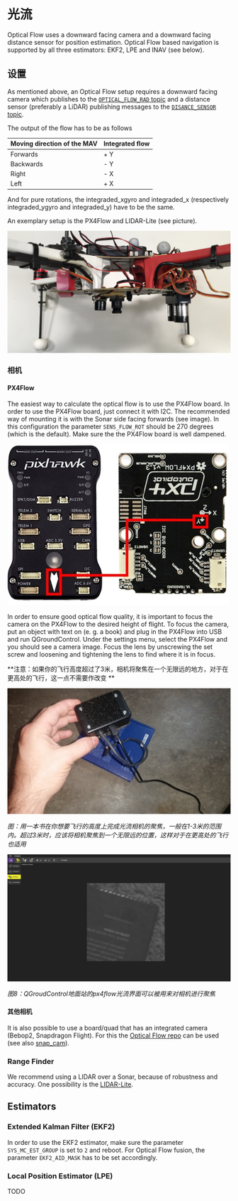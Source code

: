 # 光流
Optical Flow uses a downward facing camera and a downward facing distance sensor for position estimation. Optical Flow based navigation is supported by all three estimators: EKF2, LPE and INAV (see below).

## 设置
As mentioned above, an Optical Flow setup requires a downward facing camera which publishes to the [`OPTICAL_FLOW_RAD` topic](http://mavlink.org/messages/common#OPTICAL_FLOW_RAD) and a distance sensor (preferably a LiDAR) publishing messages to the [`DISANCE_SENSOR` topic](http://mavlink.org/messages/common#DISTANCE_SENSOR).

The output of the flow has to be as follows

| Moving direction of the MAV | Integrated flow |
| --------------------------- | --------------- |
| Forwards                    | + Y             |
| Backwards                   | - Y             |
| Right                       | - X             |
| Left                        | + X             |

And for pure rotations, the integraded_xgyro and integraded_x (respectively integraded_ygyro and integraded_y) have to be the same.

An exemplary setup is the PX4Flow and LIDAR-Lite (see picture).

![](../../images/hardware/flow_lidar_attached.jpg)

### 相机

#### PX4Flow
The easiest way to calculate the optical flow is to use the PX4Flow board. In order to use the PX4Flow board, just connect it with I2C. The recommended way of mounting it is with the Sonar side facing forwards (see image). In this configuration the parameter `SENS_FLOW_ROT` should be 270 degrees (which is the default). Make sure the the PX4Flow board is well dampened.

![](../../images/hardware/px4flowalignwithpixhawk.jpg)

In order to ensure good optical flow quality, it is important to focus the camera on the PX4Flow to the desired height of flight. To focus the camera, put an object with text on (e. g. a book) and plug in the PX4Flow into USB and run QGroundControl. Under the settings menu, select the PX4Flow and you should see a camera image. Focus the lens by unscrewing the set screw and loosening and tightening the lens to find where it is in focus.

**注意：如果你的飞行高度超过了3米，相机将聚焦在一个无限远的地方，对于在更高处的飞行，这一点不需要作改变 **

![](../../images/flow/flow_focus_book.png)

*图：用一本书在你想要飞行的高度上完成光流相机的聚焦，一般在1-3米的范围内。超过3米时，应该将相机聚焦到一个无限远的位置，这样对于在更高处的飞行也适用*


![](../../images/flow/flow_focusing.png)

*图8：QGroudControl地面站的px4flow光流界面可以被用来对相机进行聚焦*

#### 其他相机
It is also possible to use a board/quad that has an integrated camera (Bebop2, Snapdragon Flight). For this the [Optical Flow repo](https://github.com/PX4/OpticalFlow) can be used (see also [snap_cam](https://github.com/PX4/snap_cam)).

### Range Finder
We recommend using a LIDAR over a Sonar, because of robustness and accuracy. One possibility is the [LIDAR-Lite](https://pixhawk.org/peripherals/rangefinder).

## Estimators

### Extended Kalman Filter (EKF2)
In order to use the EKF2 estimator, make sure the parameter `SYS_MC_EST_GROUP` is set to `2` and reboot. For Optical Flow fusion, the parameter `EKF2_AID_MASK` has to be set accordingly.

### Local Position Estimator (LPE)
TODO

<!-- ### INAV (not under active development anymore)
The INAV has a fixed gain matrix for correction and can be viewed as a steady state Kalman filter. It has the lowest computational cost of all position estimators.


#### Flight Video Indoor
{% youtube %}https://www.youtube.com/watch?v=MtmWYCEEmS8{% endyoutube %}

#### Flight Video Outdoor
{% youtube %}https://www.youtube.com/watch?v=4MEEeTQiWrQ{% endyoutube %}


#### Parameters
* `INAV_LIDAR_EST` Set to 1 to enable altitude estimation based on distance measurements
* `INAV_FLOW_DIST_X` and `INAV_FLOW_DIST_Y`
  These two values (in meters) are used for yaw compensation.
  The offset has to be measured according to Figure 1 above.
  In the above example the offset of the PX4Flow (red dot) would have a negative X offset and a negative Y offset.
* `INAV_LIDAR_OFF`
  Set a calibration offset for the lidar-lite in meters. The value will be added to the measured distance.


#### Advanced Parameters

For advanced usage/development the following parameters can be changed as well. Do NOT change them if you do not know what you are doing!

* `INAV_FLOW_W`
  Sets the weight for the flow estimation/update
* `INAV_LIDAR_ERR`
  Sets the threshold for altitude estimation/update in meters. If the correction term is bigger than this value, it will not be used for the update. -->
